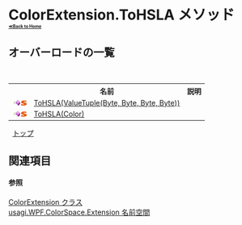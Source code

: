 # ColorExtension.ToHSLA メソッド <div style="font-size:30%"><a href="https://github.com/usagi/usagi.cs/blob/master/docs/Home.md">≪Back to Home</a></div> 


## オーバーロードの一覧
&nbsp;<table><tr><th></th><th>名前</th><th>説明</th></tr><tr><td>![Public メソッド](media/pubmethod.gif "Public メソッド")![静的メンバー](media/static.gif "静的メンバー")</td><td><a href="M_usagi_WPF_ColorSpace_Extension_ColorExtension_ToHSLA.md">ToHSLA(ValueTuple(Byte, Byte, Byte, Byte))</a></td><td /></tr><tr><td>![Public メソッド](media/pubmethod.gif "Public メソッド")![静的メンバー](media/static.gif "静的メンバー")</td><td><a href="M_usagi_WPF_ColorSpace_Extension_ColorExtension_ToHSLA_1.md">ToHSLA(Color)</a></td><td /></tr></table>&nbsp;
<a href="#colorextension.tohsla-メソッド">トップ</a>

## 関連項目


#### 参照
<a href="T_usagi_WPF_ColorSpace_Extension_ColorExtension.md">ColorExtension クラス</a><br /><a href="N_usagi_WPF_ColorSpace_Extension.md">usagi.WPF.ColorSpace.Extension 名前空間</a><br />